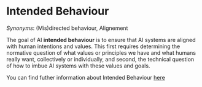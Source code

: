 # Intended Behaviour

*Synonyms*: (Mis)directed behaviour, Alignement

The goal of AI **intended behaviour** is to ensure that AI systems are aligned with human intentions and values. This first requires determining the normative question of what values or principles we have and what humans really want, collectively or individually, and second, the technical question of how to imbue AI systems with these values and goals.

You can find futher information about Intended Behaviour [here](../../Technical_Robustness_and_Safety/alignment.md)
